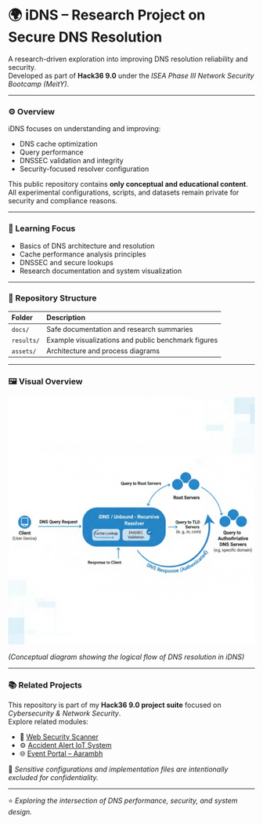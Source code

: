 # 🌍 iDNS – Research Project on Secure DNS Resolution  

A research-driven exploration into improving DNS resolution reliability and security.  
Developed as part of **Hack36 9.0** under the *ISEA Phase III Network Security Bootcamp (MeitY)*.  

---

### ⚙️ Overview
iDNS focuses on understanding and improving:
- DNS cache optimization  
- Query performance  
- DNSSEC validation and integrity  
- Security-focused resolver configuration  

This public repository contains **only conceptual and educational content**.  
All experimental configurations, scripts, and datasets remain private for security and compliance reasons.  

---

### 🧠 Learning Focus
- Basics of DNS architecture and resolution  
- Cache performance analysis principles  
- DNSSEC and secure lookups  
- Research documentation and system visualization  

---

### 📘 Repository Structure
| Folder | Description |
|:--|:--|
| `docs/` | Safe documentation and research summaries |
| `results/` | Example visualizations and public benchmark figures |
| `assets/` | Architecture and process diagrams |

---

### 🖼️ Visual Overview
![Architecture Diagram](assets/architecture_diagram.png)  

*(Conceptual diagram showing the logical flow of DNS resolution in iDNS)*  

---

### 📚 Related Projects
This repository is part of my **Hack36 9.0 project suite** focused on *Cybersecurity & Network Security*.  
Explore related modules:  

- 🔐 [Web Security Scanner](https://github.com/Jigisha-Diksha/Web-Security-Scanner)  
- ⚙️ [Accident Alert IoT System](https://github.com/Jigisha-Diksha/Accident-Alert-IoT-System)  
- 🌐 [Event Portal – Aarambh](https://github.com/Jigisha-Diksha/Event-Portal-Aarambh)  

🧩 *Sensitive configurations and implementation files are intentionally excluded for confidentiality.*  

---

⭐ *Exploring the intersection of DNS performance, security, and system design.*
